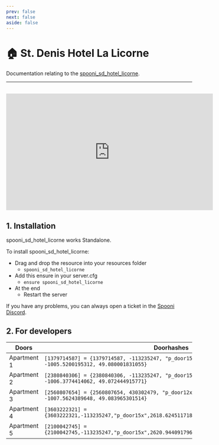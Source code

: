 ```yaml
---
prev: false
next: false
aside: false
---
```


# 🏠 St. Denis Hotel La Licorne
Documentation relating to the [spooni_sd_hotel_licorne](https://spooni-mapping.tebex.io/package/6232523).

___
<br>
<iframe width="560" height="315" src="https://www.youtube.com/embed/C4eyTh5G7K8?si=Da2OgTrpp3q5-7Ss" frameborder="0" allow="accelerometer; autoplay; clipboard-write; encrypted-media; gyroscope; picture-in-picture; web-share" referrerpolicy="strict-origin-when-cross-origin" allowfullscreen></iframe>

## 1. Installation
spooni_sd_hotel_licorne works Standalone.  

To install spooni_sd_hotel_licorne:
- Drag and drop the resource into your resources folder
  - `spooni_sd_hotel_licorne`
- Add this ensure in your server.cfg
  - `ensure spooni_sd_hotel_licorne`
- At the end
  - Restart the server

If you have any problems, you can always open a ticket in the [Spooni Discord](https://discord.gg/spooni).

## 2. For developers

| Doors                     | Doorhashes
|---------------------------|----------------------------------------------------------------------------------|
| Apartment 1               | `[1379714587] = {1379714587, -113235247, "p_door15x", 2616.306640625, -1005.5200195312, 49.080001831055}`
| Apartment 2               | `[2380840306] = {2380840306, -113235247, "p_door15x", 2621.4523925781, -1006.3774414062, 49.072444915771}`
| Apartment 3               | `[2560807654] = {2560807654, 430302479, "p_door12x", 2621.6594238281, -1007.5624389648, 49.083965301514}`
| Apartment 4               | `[3603222321] = {3603222321,-113235247,"p_door15x",2618.6245117188,-1009.4004516602,49.08406829834}`
| Apartment 5               | `[2100042745] = {2100042745,-113235247,"p_door15x",2620.9440917969,-1014.9393310547,49.072444915771}`